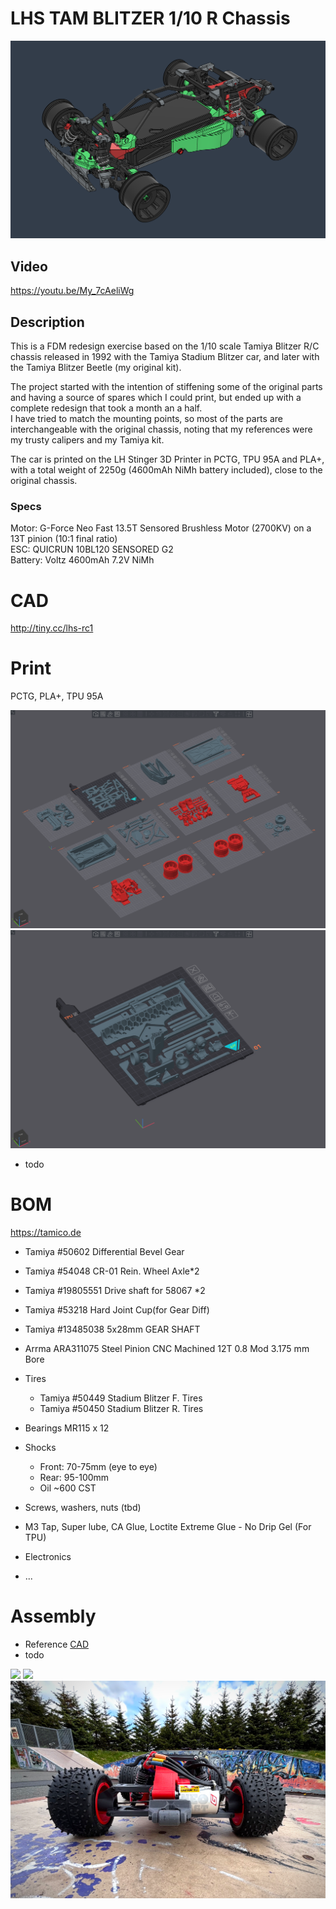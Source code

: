 # LHS TAM BLITZER 1/10 R Chassis

![](Images/CAD.png)

## Video

https://youtu.be/My_7cAeliWg


## Description

This is a FDM redesign exercise based on the 1/10 scale Tamiya Blitzer R/C chassis released in 1992 with the Tamiya Stadium Blitzer car, and later with the Tamiya Blitzer Beetle (my original kit).  

The project started with the intention of stiffening some of the original parts and having a source of spares which I could print, but ended up with a complete redesign that took a month an a half.  
I have tried to match the mounting points, so most of the parts are interchangeable with the original chassis, noting that my references were my trusty calipers and my Tamiya kit.  

The car is printed on the LH Stinger 3D Printer in PCTG, TPU 95A and PLA+, with a total weight of 2250g (4600mAh NiMh battery included), close to the original chassis.  

### Specs

Motor: G-Force Neo Fast 13.5T Sensored Brushless Motor (2700KV) on a 13T pinion (10:1 final ratio)  
ESC: QUICRUN 10BL120 SENSORED G2  
Battery: Voltz 4600mAh 7.2V NiMh  

# CAD
http://tiny.cc/lhs-rc1

# Print

PCTG, PLA+, TPU 95A

![](Images/OS.png)
![](Images/OS_TPU.png)

- todo

# BOM

https://tamico.de

- Tamiya #50602 Differential Bevel Gear
- Tamiya #54048 CR-01 Rein. Wheel Axle*2
- Tamiya #19805551 Drive shaft for 58067 *2
- Tamiya #53218 Hard Joint Cup(for Gear Diff)
- Tamiya #13485038 5x28mm GEAR SHAFT
- Arrma ARA311075 Steel Pinion CNC Machined 12T 0.8 Mod 3.175 mm Bore
- Tires
  - Tamiya #50449 Stadium Blitzer F. Tires
  - Tamiya #50450 Stadium Blitzer R. Tires
- Bearings MR115 x 12
- Shocks 
  - Front: 70-75mm  (eye to eye)
  - Rear: 95-100mm  
  - Oil ~600 CST 
- Screws, washers, nuts (tbd)
- M3 Tap, Super lube, CA Glue, Loctite Extreme Glue - No Drip Gel (For TPU)
- Electronics

- ...

# Assembly

- Reference [CAD](http://tiny.cc/lhs-rc1)
- todo

![](Images/RC1.png)
![](Images/RC2.png)
![](Images/RC3.png)

